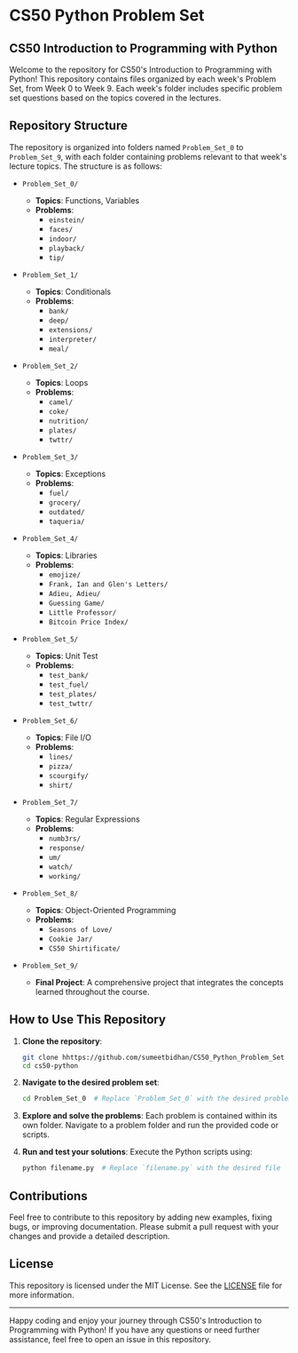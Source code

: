 # CS50 Python Problem Set
 ## CS50 Introduction to Programming with Python

Welcome to the repository for CS50's Introduction to Programming with Python! This repository contains files organized by each week's Problem Set, from Week 0 to Week 9. Each week's folder includes specific problem set questions based on the topics covered in the lectures.

## Repository Structure

The repository is organized into folders named `Problem_Set_0` to `Problem_Set_9`, with each folder containing problems relevant to that week's lecture topics. The structure is as follows:

- `Problem_Set_0/`
  - **Topics**: Functions, Variables
  - **Problems**: 
    - `einstein/`
    - `faces/`
    - `indoor/`
    - `playback/`
    - `tip/`

- `Problem_Set_1/`
  - **Topics**: Conditionals
  - **Problems**: 
    - `bank/`
    - `deep/`
    - `extensions/`
    - `interpreter/`
    - `meal/`

- `Problem_Set_2/`
  - **Topics**: Loops
  - **Problems**: 
    - `camel/`
    - `coke/`
    - `nutrition/`
    - `plates/`
    - `twttr/`

- `Problem_Set_3/`
  - **Topics**: Exceptions
  - **Problems**: 
    - `fuel/`
    - `grocery/`
    - `outdated/`
    - `taqueria/`

- `Problem_Set_4/`
  - **Topics**: Libraries
  - **Problems**: 
    - `emojize/`
    - `Frank, Ian and Glen's Letters/`
    - `Adieu, Adieu/`
    - `Guessing Game/`
    - `Little Professor/`
    - `Bitcoin Price Index/`

- `Problem_Set_5/`
  - **Topics**: Unit Test
  - **Problems**: 
    - `test_bank/`
    - `test_fuel/`
    - `test_plates/`
    - `test_twttr/`

- `Problem_Set_6/`
  - **Topics**: File I/O
  - **Problems**: 
    - `lines/`
    - `pizza/`
    - `scourgify/`
    - `shirt/`

- `Problem_Set_7/`
  - **Topics**: Regular Expressions
  - **Problems**: 
    - `numb3rs/`
    - `response/`
    - `um/`
    - `watch/`
    - `working/`

- `Problem_Set_8/`
  - **Topics**: Object-Oriented Programming
  - **Problems**: 
    - `Seasons of Love/`
    - `Cookie Jar/`
    - `CS50 Shirtificate/`

- `Problem_Set_9/`
  - **Final Project**: A comprehensive project that integrates the concepts learned throughout the course.

## How to Use This Repository

1. **Clone the repository**:
   ```sh
   git clone hhttps://github.com/sumeetbidhan/CS50_Python_Problem_Set
   cd cs50-python
   ```

2. **Navigate to the desired problem set**:
   ```sh
   cd Problem_Set_0  # Replace `Problem_Set_0` with the desired problem set folder
   ```

3. **Explore and solve the problems**:
   Each problem is contained within its own folder. Navigate to a problem folder and run the provided code or scripts.

4. **Run and test your solutions**:
   Execute the Python scripts using:
   ```sh
   python filename.py  # Replace `filename.py` with the desired file
   ```

## Contributions

Feel free to contribute to this repository by adding new examples, fixing bugs, or improving documentation. Please submit a pull request with your changes and provide a detailed description.

## License

This repository is licensed under the MIT License. See the [LICENSE](LICENSE) file for more information.

---

Happy coding and enjoy your journey through CS50's Introduction to Programming with Python! If you have any questions or need further assistance, feel free to open an issue in this repository.